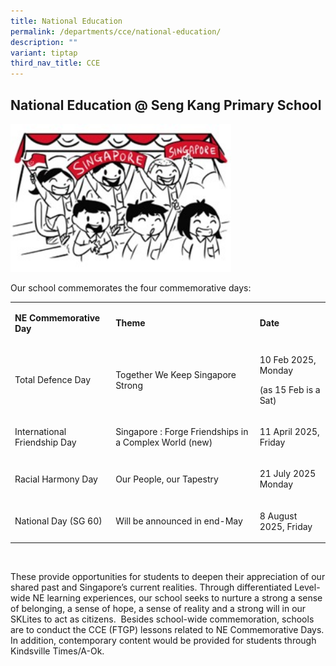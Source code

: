 ```yaml
---
title: National Education
permalink: /departments/cce/national-education/
description: ""
variant: tiptap
third_nav_title: CCE
---
```

<h2><strong>National Education @ Seng Kang Primary School</strong></h2>
<div class="isomer-image-wrapper">
<img style="width: 70%;" height="auto" width="100%" alt="" src="/images/ne2025.jpg">
</div>
<p>Our school commemorates the four commemorative days:</p>
<table style="minWidth: 75px">
<colgroup>
<col>
<col>
<col>
</colgroup>
<tbody>
<tr>
<td rowspan="1" colspan="1">
<p><strong>NE Commemorative Day</strong>
</p>
</td>
<td rowspan="1" colspan="1">
<p><strong>Theme</strong>
</p>
</td>
<td rowspan="1" colspan="1">
<p><strong>Date</strong>
</p>
</td>
</tr>
<tr>
<td rowspan="1" colspan="1">
<p>Total Defence Day</p>
</td>
<td rowspan="1" colspan="1">
<p>Together We Keep Singapore Strong</p>
</td>
<td rowspan="1" colspan="1">
<p>10 Feb 2025, Monday</p>
<p>(as 15 Feb is a Sat)</p>
</td>
</tr>
<tr>
<td rowspan="1" colspan="1">
<p>International Friendship Day</p>
</td>
<td rowspan="1" colspan="1">
<p>Singapore : Forge Friendships in a Complex World (new)</p>
</td>
<td rowspan="1" colspan="1">
<p>11 April 2025, Friday</p>
</td>
</tr>
<tr>
<td rowspan="1" colspan="1">
<p>Racial Harmony Day</p>
</td>
<td rowspan="1" colspan="1">
<p>Our People, our Tapestry</p>
</td>
<td rowspan="1" colspan="1">
<p>21 July 2025 Monday</p>
</td>
</tr>
<tr>
<td rowspan="1" colspan="1">
<p>National Day (SG 60)</p>
</td>
<td rowspan="1" colspan="1">
<p>Will be announced in end-May</p>
</td>
<td rowspan="1" colspan="1">
<p>8 August 2025, Friday</p>
</td>
</tr>
</tbody>
</table>
<p>&nbsp;</p>
<p>These provide opportunities for students to deepen their appreciation
of our shared past and Singapore’s current realities. Through differentiated
Level-wide NE learning experiences, our school seeks to nurture a strong
a sense of belonging, a sense of hope, a sense of reality and a strong
will in our SKLites to act as citizens.&nbsp;&nbsp;Besides school-wide
commemoration, schools are to conduct the CCE (FTGP) lessons related to
NE Commemorative Days. In addition, contemporary content would be provided
for students through Kindsville Times/A-Ok.</p>